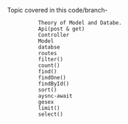  Topic covered in this code/branch-
             
              Theory of Model and Databe. 
              Api(post & get)
              Controller
              Model
              databse
              routes
              filter()
              count()
              find()
              findOne()
              findById()
              sort()
              aysnc-await
              gesex
              limit()
              select()
              
              
              
              
